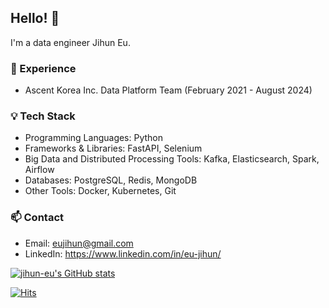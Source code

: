 <!--
**jihun-eu/jihun-eu** is a ✨ _special_ ✨ repository because its `README.md` (this file) appears on your GitHub profile.

Here are some ideas to get you started:

- 🔭 I’m currently working on ...
- 🌱 I’m currently learning ...
- 👯 I’m looking to collaborate on ...
- 🤔 I’m looking for help with ...
- 💬 Ask me about ...
- 📫 How to reach me: ...
- 😄 Pronouns: ...
- ⚡ Fun fact: ...
-->

## Hello! 👋

I'm a data engineer Jihun Eu.

### 💼 Experience

- Ascent Korea Inc. Data Platform Team (February 2021 - August 2024)

### 💡 Tech Stack

- Programming Languages: Python
- Frameworks & Libraries: FastAPI, Selenium
- Big Data and Distributed Processing Tools: Kafka, Elasticsearch, Spark, Airflow
- Databases: PostgreSQL, Redis, MongoDB
- Other Tools: Docker, Kubernetes, Git

### 📫 Contact

- Email: [eujihun@gmail.com](mailto:eujihun@gmail.com)
- LinkedIn: <https://www.linkedin.com/in/eu-jihun/>

[![jihun-eu's GitHub stats](https://github-readme-stats.vercel.app/api?username=jihun-eu)](https://github.com/jihun-eu/github-readme-stats)

[![Hits](https://hits.seeyoufarm.com/api/count/incr/badge.svg?url=https%3A%2F%2Fgithub.com%2Fgjbae1212%2Fhit-counter&count_bg=%233F982D&title_bg=%23555555&icon=&icon_color=%23E7E7E7&title=hits&edge_flat=false)](https://hits.seeyoufarm.com)
